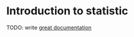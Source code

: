 # Introduction to statistic

TODO: write [great documentation](http://jacobian.org/writing/what-to-write/)
